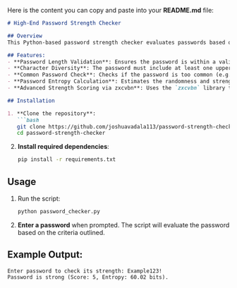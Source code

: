 Here is the content you can copy and paste into your **README.md** file:

```markdown
# High-End Password Strength Checker

## Overview
This Python-based password strength checker evaluates passwords based on various criteria such as length, character diversity, entropy, and common password checks. The program also integrates advanced password strength estimation using the zxcvbn library.

## Features:
- **Password Length Validation**: Ensures the password is within a valid length range (e.g., 8 to 16 characters).
- **Character Diversity**: The password must include at least one uppercase letter, one lowercase letter, one digit, and one special character.
- **Common Password Check**: Checks if the password is too common (e.g., "password123", "123456").
- **Password Entropy Calculation**: Estimates the randomness and strength of the password based on entropy (higher entropy indicates stronger randomness).
- **Advanced Strength Scoring via zxcvbn**: Uses the `zxcvbn` library to estimate the password's strength with a detailed score.

## Installation

1. **Clone the repository**:
   ```bash
   git clone https://github.com/joshuavadala113/password-strength-checker.git
   cd password-strength-checker
   ```

2. **Install required dependencies**:
   ```bash
   pip install -r requirements.txt
   ```

## Usage

1. Run the script:
   ```bash
   python password_checker.py
   ```

2. **Enter a password** when prompted. The script will evaluate the password based on the criteria outlined.

## Example Output:
```
Enter password to check its strength: Example123!
Password is strong (Score: 5, Entropy: 60.02 bits).
```

